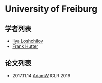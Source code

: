 # University of Freiburg

## 学者列表

- [Ilya Loshchilov](../Authors/Ilya_Loshchilov.md)
- [Frank Hutter](../Authors/Frank_Hutter.md)

## 论文列表

- 2017.11.14 [AdamW](../Modules/Optimizer/2017.11.14_AdamW.md) ICLR 2019

